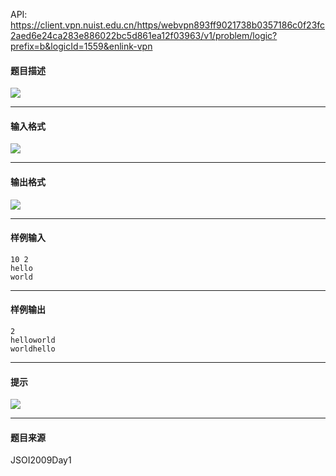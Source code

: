API: https://client.vpn.nuist.edu.cn/https/webvpn893ff9021738b0357186c0f23fc2aed6e24ca283e886022bc5d861ea12f03963/v1/problem/logic?prefix=b&logicId=1559&enlink-vpn

#### 题目描述

![](../file/1559_0.jpg)

---

#### 输入格式

![](../file/1559_0.jpg)

---

#### 输出格式

![](../file/1559_0.jpg)

---

#### 样例输入
```
10 2
hello
world

```

---

#### 样例输出
```
2
helloworld
worldhello

```

---

#### 提示

![](../file/1559_0.jpg)

---

#### 题目来源

JSOI2009Day1